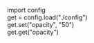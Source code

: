 import config <br>
get = config.load("./config") <br>
get.set("opacity", "50") <br>
get.get("opacity")
